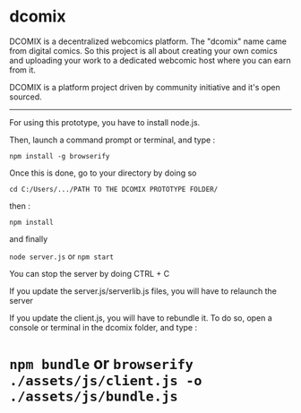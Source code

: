 # dcomix
DCOMIX is a decentralized webcomics platform. The "dcomix" name came from digital comics. So this project is all about creating your own comics and uploading your work to a dedicated webcomic host where you can earn from it. 

DCOMIX is a platform project driven by community initiative and it's open sourced.
__________________________________

For using this prototype, you have to install node.js.

Then, launch a command prompt or terminal, and type :

`npm install -g browserify`

Once this is done, go to your directory by doing so

`cd C:/Users/.../PATH TO THE DCOMIX PROTOTYPE FOLDER/`

then :

`npm install`

and finally

`node server.js` or `npm start`


You can stop the server by doing CTRL + C


If you update the server.js/serverlib.js files, you will have to relaunch the server

If you update the client.js, you will have to rebundle it. To do so, open a console or terminal in the dcomix folder, and type :

`npm bundle` or `browserify ./assets/js/client.js -o ./assets/js/bundle.js`
=======
